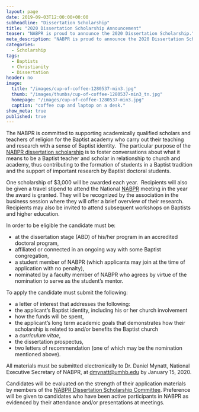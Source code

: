 ```yaml
---
layout: page
date: 2019-09-03T12:00:00+00:00
subheadline: "Dissertation Scholarship"
title: "2020 Dissertation Scholarship Announcement"
teaser: "NABPR is proud to announce the 2020 Dissertation Scholarship."
meta_description: "NABPR is proud to announce the 2020 Dissertation Scholarship."
categories:
  - Scholarship
tags:
  - Baptists
  - Christianity
  - Dissertation
header: no
image:
  title: "/images/cup-of-coffee-1280537-min3.jpg"
  thumb: "/images/thumbs/cup-of-coffee-1280537-min3_tn.jpg"
  homepage: "/images/cup-of-coffee-1280537-min3.jpg"
  caption: "coffee cup and laptop on a desk."
show_meta: true
published: true
---
```

The NABPR is committed to supporting academically qualified scholars and teachers of religion for the Baptist academy who carry out their teaching and research with a sense of Baptist identity.  The particular purpose of the [NABPR dissertation scholarship](/dissertation/) is to foster conversations about what it means to be a Baptist teacher and scholar in relationship to church and academy, thus contributing to the formation of students in a Baptist tradition and the support of important research by Baptist doctoral students.

One scholarship of $3,000 will be awarded each year.  Recipients will also be given a travel stipend to attend the National [NABPR](/) meeting in the year the award is granted. They will be recognized by the association in the business session where they will offer a brief overview of their research.  Recipients may also be invited to attend subsequent workshops on Baptists and higher education.

In order to be eligible the candidate must be:

  *   at the dissertation stage (ABD) of his/her program in an accredited doctoral program,
  *   affiliated or connected in an ongoing way with some Baptist congregation,
  *   a student member of NABPR (which applicants may join at the time of application with no penalty),
  *   nominated by a faculty member of NABPR who agrees by virtue of the nomination to serve as the student’s mentor.

To apply the candidate must submit the following:

  *   a letter of interest that addresses the following:
  *   the applicant’s Baptist identity, including his or her church involvement
  *   how the funds will be spent,
  *   the applicant’s long term academic goals that demonstrates how their scholarship is related to and/or benefits the Baptist church
  *   a _curriculum vitae_,
  *   the dissertation prospectus,
  *   two letters of recommendation (one of which may be the nomination mentioned above).

All materials must be submitted electronically to Dr. Daniel Mynatt, National Executive Secretary of NABPR, at [dmynatt@umhb.edu](mailto:dmynatt@umhb.edu) by January 15, 2020.

Candidates will be evaluated on the strength of their application materials by members of the [NABPR Dissertation Scholarship Committee](/dissertation/). Preference will be given to candidates who have been active participants in NABPR as evidenced by their attendance and/or presentations at meetings.
